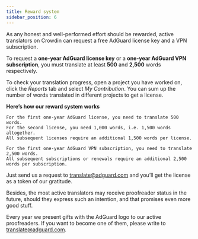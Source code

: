 ```yaml
---
title: Reward system
sidebar_position: 6
---
```


As any honest and well-performed effort should be rewarded, active translators on Crowdin can request a free AdGuard license key and a VPN subscription.

To request a **one-year AdGuard license key** or a **one-year AdGuard VPN subscription**, you must translate at least **500** and **2,500** words respectively. 

To check your translation progress, open a project you have worked on, click the *Reports* tab and select *My Contribution*. You can sum up the number of words translated in different projects to get a license.

**Here’s how our reward system works**

```
For the first one-year AdGuard license, you need to translate 500 words.
For the second license, you need 1,000 words, i.e. 1,500 words altogether.
All subsequent licenses require an additional 1,500 words per license.

For the first one-year AdGuard VPN subscription, you need to translate 2,500 words.
All subsequent subscriptions or renewals require an additional 2,500 words per subscription.

```
Just send us a request to [translate@adguard.com](mailto:translate@adguard.com) and you’ll get the license as a token of our gratitude.

Besides, the most active translators may receive proofreader status in the future, should they express such an intention, and that promises even more good stuff.

Every year we present gifts with the AdGuard logo to our active proofreaders. If you want to become one of them, please write to [translate@adguard.com](mailto:translate@adguard.com).